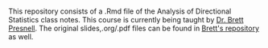 # 
This repository consists of a .Rmd file of the Analysis of Directional Statistics class notes. This course is currently being taught by [Dr. Brett Presnell](http://www.stat.ufl.edu/~presnell/). The original slides,.org/.pdf files can be found in [Brett's repository](https://github.com/presnell/DirectionalDataSlides) as well. 
